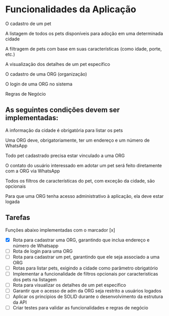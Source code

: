 
# Funcionalidades da Aplicação

O cadastro de um pet

A listagem de todos os pets disponíveis para adoção em uma determinada cidade

A filtragem de pets com base em suas características (como idade, porte, etc.)

A visualização dos detalhes de um pet específico

O cadastro de uma ORG (organização)

O login de uma ORG no sistema

Regras de Negócio

## As seguintes condições devem ser implementadas:

A informação da cidade é obrigatória para listar os pets

Uma ORG deve, obrigatoriamente, ter um endereço e um número de WhatsApp

Todo pet cadastrado precisa estar vinculado a uma ORG

O contato do usuário interessado em adotar um pet será feito diretamente com a ORG via WhatsApp

Todos os filtros de características do pet, com exceção da cidade, são opcionais

Para que uma ORG tenha acesso administrativo à aplicação, ela deve estar logada

## Tarefas

Funções abaixo implementadas com o marcador [x]

- [x] Rota para cadastrar uma ORG, garantindo que inclua endereço e número de Whatsapp
- [ ] Rota de login para uma ORG
- [ ] Rota para cadastrar um pet, garantindo que ele seja associado a uma ORG
- [ ] Rotas para listar pets, exigindo a cidade como parâmetro obrigatório
- [ ] Implementar a funcionalidade de filtros opcionais por caracteristicas dos pets na listagem
- [ ] Rota para visualizar os detalhes de um pet especifico
- [ ] Garantir que o acesso de adm da ORG seja restrito a usuários logados
- [ ] Aplicar os principios de SOLID durante o desenvolvimento da estrutura da API
- [ ] Criar testes para validar as funcionalidades e regras de negócio